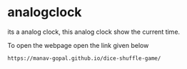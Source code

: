# analogclock

its a analog clock,
this analog clock show the current time.

To open the webpage open the link given below
```
https://manav-gopal.github.io/dice-shuffle-game/
```